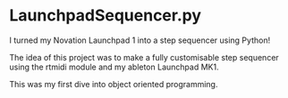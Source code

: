# LaunchpadSequencer.py
I turned my Novation Launchpad 1 into a step sequencer using Python!

The idea of this project was to make a fully customisable step sequencer using the rtmidi module and my ableton Launchpad MK1.

This was my first dive into object oriented programming.
